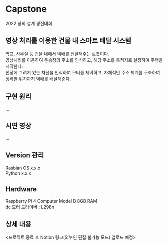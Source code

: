 # Capstone
2022 창의 설계 경진대회

## 영상 처리를 이용한 건물 내 스마트 배달 시스템
학교, 사무실 등 건물 내에서 택배를 전달해주는 로봇이다.  
영상처리를 이용하여 운송장의 주소를 인식하고, 해당 주소를 목적지로 설정하여 주행을 시작한다.  
천장에 그려져 있는 차선을 인식하여 모터를 제어하고, 자체적인 주소 체계를 구축하여 정확한 위치까지 택배를 배달해준다.  


## 구현 원리
...

## 시연 영상
...

## Version 관리
Rasbian OS x.x.x  
Python x.x.x

## Hardware
Raspberry Pi 4 Computer Model B 8GB RAM  
dc 모터 드라이버 : L298n

## 상세 내용
<프로젝트 종료 후 Notion 링크(외부인 편집 불가능 모드) 업로드 예정>
